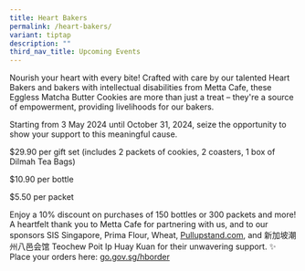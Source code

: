 ```yaml
---
title: Heart Bakers
permalink: /heart-bakers/
variant: tiptap
description: ""
third_nav_title: Upcoming Events
---
```

<p>Nourish your heart with every bite! Crafted with care by our talented
Heart Bakers and bakers with intellectual disabilities from Metta Cafe,
these Eggless Matcha Butter Cookies are more than just a treat – they're
a source of empowerment, providing livelihoods for our bakers.</p>
<p>Starting from 3 May 2024 until October 31, 2024, seize the opportunity
to show your support to this meaningful cause.</p>
<p>$29.90 per gift set (includes 2 packets of cookies, 2 coasters, 1 box
of Dilmah Tea Bags)</p>
<p>$10.90 per bottle</p>
<p>$5.50 per packet</p>
<p>Enjoy a 10% discount on purchases of 150 bottles or 300 packets and more!
A heartfelt thank you to Metta Cafe for partnering with us, and to our
sponsors SIS Singapore, Prima Flour, Wheat, <a href="http://Pullupstand.com" rel="noopener noreferrer nofollow" target="_blank">Pullupstand.com</a>, and 新加坡潮州八邑会馆 Teochew
Poit Ip Huay Kuan for their unwavering support. ✨ Place your orders here:
<a href="http://go.gov.sg/hborder" rel="noopener noreferrer nofollow" target="_blank">go.gov.sg/hborder</a>
</p>
<p></p>